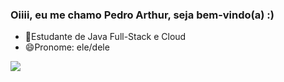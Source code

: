 ### Oiiii, eu me chamo Pedro Arthur, seja bem-vindo(a) :) 

- 😬Estudante de Java Full-Stack e Cloud
- 😄Pronome: ele/dele
  

<picture>
  <source
    srcset="https://github-readme-stats.vercel.app/api?username=PedroRossetto&show_icons=true&theme=tokyonight"
    media="(prefers-color-scheme: dark)"
  />
  <source
    srcset="https://github-readme-stats.vercel.app/api?username=PedroRossetto&show_icons=true"
    media="(prefers-color-scheme: light), (prefers-color-scheme: no-preference)"
  />
  <img src="https://github-readme-stats.vercel.app/api?username=anuraghazra&show_icons=true" />
</picture>




